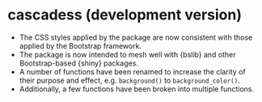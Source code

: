 # cascadess (development version)

* The CSS styles applied by the package are now consistent with those applied by
  the Bootstrap framework.
* The package is now intended to mesh well with {bslib} and other
  Bootstrap-based {shiny} packages.
* A number of functions have been renamed to increase the clarity of their
  purpose and effect, e.g. `background()` to `background_color()`.
* Additionally, a few functions have been broken into multiple functions.
